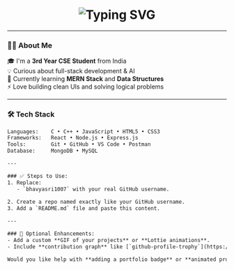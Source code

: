 <h1 align="center">
  <img src="https://readme-typing-svg.herokuapp.com?font=Fira+Code&size=30&pause=1000&color=F7931E&width=435&lines=Hi%2C+I'm+Bhavya+Sri!;CSE+Student+%7C+Full+Stack+Learner;Passionate+about+Tech+%26+Code" alt="Typing SVG" />
</h1>

---

### 👩‍💻 About Me
🎓 I'm a **3rd Year CSE Student** from India  
💡 Curious about full-stack development & AI  
🔭 Currently learning **MERN Stack** and **Data Structures**  
⚡ Love building clean UIs and solving logical problems  

---

### 🛠️ Tech Stack
```html
Languages:    C • C++ • JavaScript • HTML5 • CSS3  
Frameworks:   React • Node.js • Express.js  
Tools:        Git • GitHub • VS Code • Postman  
Database:     MongoDB • MySQL

---

### ✅ Steps to Use:
1. Replace:
   - `bhavyasri1007` with your real GitHub username.
  
2. Create a repo named exactly like your GitHub username.
3. Add a `README.md` file and paste this content.

---

### 💫 Optional Enhancements:
- Add a custom **GIF of your projects** or **Lottie animations**.
- Include **contribution graph** like [`github-profile-trophy`](https://github.com/ryo-ma/github-profile-trophy).

Would you like help with **adding a portfolio badge** or **animated project section**?

